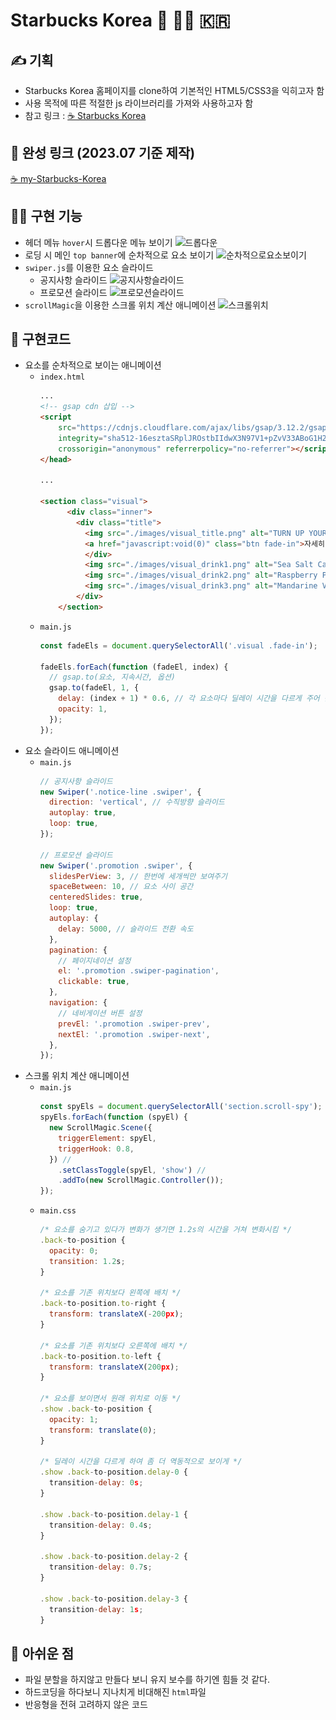 # Starbucks Korea 💚 🧜‍♀️ 🇰🇷

## ✍️ 기획

- Starbucks Korea 홈페이지를 clone하여 기본적인 HTML5/CSS3을 익히고자 함
- 사용 목적에 따른 적절한 js 라이브러리를 가져와 사용하고자 함
- 참고 링크 : [☕️ Starbucks Korea](https://www.starbucks.co.kr/index.do)

## 🔗 완성 링크 (2023.07 기준 제작)

[☕️ my-Starbucks-Korea](https://my-starbucks-korea.netlify.app)

## 👩‍💻 구현 기능

- 헤더 메뉴 `hover`시 드롭다운 메뉴 보이기
  ![드롭다운](https://github.com/noSPkeepgoing/starbucks/assets/125979833/d200d639-e0b3-4521-acac-cf5af0b348a6)
- 로딩 시 메인 `top banner`에 순차적으로 요소 보이기
  ![순차적으로요소보이기](https://github.com/noSPkeepgoing/starbucks/assets/125979833/fed72266-0f4f-4d3a-b0ca-e980de006a4c)
- `swiper.js`를 이용한 요소 슬라이드
  - 공지사항 슬라이드
    ![공지사항슬라이드](https://github.com/noSPkeepgoing/starbucks/assets/125979833/b1764295-9155-4477-8d83-e0a820bc86bd)
  - 프로모션 슬라이드
    ![프로모션슬라이드](https://github.com/noSPkeepgoing/starbucks/assets/125979833/af26be67-5a4b-4c2e-a0e8-2f15b5aa0a72)
- `scrollMagic`을 이용한 스크롤 위치 계산 애니메이션
  ![스크롤위치](https://github.com/noSPkeepgoing/starbucks/assets/125979833/d6bb8999-b65c-47a8-9d3f-23d8100dfe9a)

## 🍝 구현코드

- 요소를 순차적으로 보이는 애니메이션
  - `index.html`
    ```html
    ...
    <!-- gsap cdn 삽입 -->
    <script
        src="https://cdnjs.cloudflare.com/ajax/libs/gsap/3.12.2/gsap.min.js"
        integrity="sha512-16esztaSRplJROstbIIdwX3N97V1+pZvV33ABoG1H2OyTttBxEGkTsoIVsiP1iaTtM8b3+hu2kB6pQ4Clr5yug=="
        crossorigin="anonymous" referrerpolicy="no-referrer"></script>
    </head>

    ...

    <section class="visual">
          <div class="inner">
            <div class="title">
              <img src="./images/visual_title.png" alt="TURN UP YOUR SUMMER" class="fade-in"/>
              <a href="javascript:void(0)" class="btn fade-in">자세히 보기</a>
              </div>
              <img src="./images/visual_drink1.png" alt="Sea Salt Caramel Cold Brew" class="cup1 image fade-in"/>
              <img src="./images/visual_drink2.png" alt="Raspberry Pop Saken Tea" class="cup2 image fade-in"/>
              <img src="./images/visual_drink3.png" alt="Mandarine Verbena Starbucks Fizzio" class="cup3 image fade-in"/>
            </div>
        </section>
    ```
  - `main.js`
    ```jsx
    const fadeEls = document.querySelectorAll('.visual .fade-in');

    fadeEls.forEach(function (fadeEl, index) {
      // gsap.to(요소, 지속시간, 옵션)
      gsap.to(fadeEl, 1, {
        delay: (index + 1) * 0.6, // 각 요소마다 딜레이 시간을 다르게 주어 순차적으로 보이게
        opacity: 1,
      });
    });
    ```
- 요소 슬라이드 애니메이션
  - `main.js`
    ```jsx
    // 공지사항 슬라이드
    new Swiper('.notice-line .swiper', {
      direction: 'vertical', // 수직방향 슬라이드
      autoplay: true,
      loop: true,
    });

    // 프로모션 슬라이드
    new Swiper('.promotion .swiper', {
      slidesPerView: 3, // 한번에 세개씩만 보여주기
      spaceBetween: 10, // 요소 사이 공간
      centeredSlides: true,
      loop: true,
      autoplay: {
        delay: 5000, // 슬라이드 전환 속도
      },
      pagination: {
        // 페이지네이션 설정
        el: '.promotion .swiper-pagination',
        clickable: true,
      },
      navigation: {
        // 네비게이션 버튼 설정
        prevEl: '.promotion .swiper-prev',
        nextEl: '.promotion .swiper-next',
      },
    });
    ```
- 스크롤 위치 계산 애니메이션
  - `main.js`
    ```jsx
    const spyEls = document.querySelectorAll('section.scroll-spy');
    spyEls.forEach(function (spyEl) {
      new ScrollMagic.Scene({
        triggerElement: spyEl,
        triggerHook: 0.8,
      }) //
        .setClassToggle(spyEl, 'show') //
        .addTo(new ScrollMagic.Controller());
    });
    ```
  - `main.css`
    ```jsx
    /* 요소를 숨기고 있다가 변화가 생기면 1.2s의 시간을 거쳐 변화시킴 */
    .back-to-position {
      opacity: 0;
      transition: 1.2s;
    }

    /* 요소를 기존 위치보다 왼쪽에 배치 */
    .back-to-position.to-right {
      transform: translateX(-200px);
    }

    /* 요소를 기존 위치보다 오른쪽에 배치 */
    .back-to-position.to-left {
      transform: translateX(200px);
    }

    /* 요소를 보이면서 원래 위치로 이동 */
    .show .back-to-position {
      opacity: 1;
      transform: translate(0);
    }

    /* 딜레이 시간을 다르게 하여 좀 더 역동적으로 보이게 */
    .show .back-to-position.delay-0 {
      transition-delay: 0s;
    }

    .show .back-to-position.delay-1 {
      transition-delay: 0.4s;
    }

    .show .back-to-position.delay-2 {
      transition-delay: 0.7s;
    }

    .show .back-to-position.delay-3 {
      transition-delay: 1s;
    }
    ```

## 👏 아쉬운 점

- 파일 분할을 하지않고 만들다 보니 유지 보수를 하기엔 힘들 것 같다.
- 하드코딩을 하다보니 지나치게 비대해진 `html`파일
- 반응형을 전혀 고려하지 않은 코드

